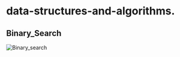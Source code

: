 # data-structures-and-algorithms.
  ## Binary_Search
  
![Binary_search](https://user-images.githubusercontent.com/61474974/158025019-25f76029-805f-4d26-bc8e-d1181cbee761.jpg)
